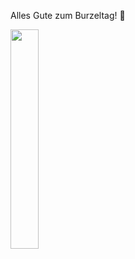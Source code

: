 Alles Gute zum Burzeltag! 🥳

<img src="https://user-images.githubusercontent.com/113279816/189516968-85ef1a59-0b48-45a4-ba7b-6a82f7e08020.png"  width=30% height=30%>
